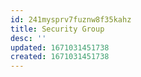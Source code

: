 ```yaml
---
id: 241mysprv7fuznw8f35kahz
title: Security Group
desc: ''
updated: 1671031451738
created: 1671031451738
---
```

